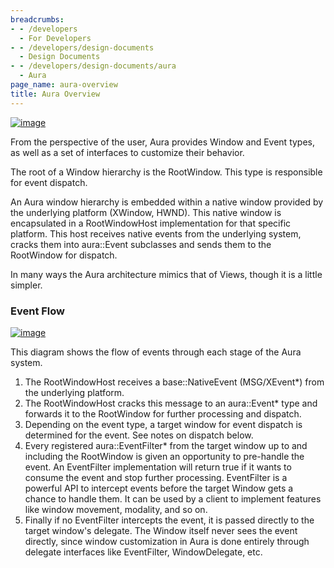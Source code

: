 ```yaml
---
breadcrumbs:
- - /developers
  - For Developers
- - /developers/design-documents
  - Design Documents
- - /developers/design-documents/aura
  - Aura
page_name: aura-overview
title: Aura Overview
---
```


[<img alt="image"
src="/developers/design-documents/aura/aura-overview/Aura.png">](/developers/design-documents/aura/aura-overview/Aura.png)

From the perspective of the user, Aura provides Window and Event types, as well
as a set of interfaces to customize their behavior.

The root of a Window hierarchy is the RootWindow. This type is responsible for
event dispatch.

An Aura window hierarchy is embedded within a native window provided by the
underlying platform (XWindow, HWND). This native window is encapsulated in a
RootWindowHost implementation for that specific platform. This host receives
native events from the underlying system, cracks them into aura::Event
subclasses and sends them to the RootWindow for dispatch.

In many ways the Aura architecture mimics that of Views, though it is a little
simpler.

### Event Flow

[<img alt="image"
src="/developers/design-documents/aura/aura-overview/EventFlow.png">](/developers/design-documents/aura/aura-overview/EventFlow.png)

This diagram shows the flow of events through each stage of the Aura system.

1.  The RootWindowHost receives a base::NativeEvent (MSG/XEvent\*) from
            the underlying platform.
2.  The RootWindowHost cracks this message to an aura::Event\* type and
            forwards it to the RootWindow for further processing and dispatch.
3.  Depending on the event type, a target window for event dispatch is
            determined for the event. See notes on dispatch below.
4.  Every registered aura::EventFilter\* from the target window up to
            and including the RootWindow is given an opportunity to pre-handle
            the event. An EventFilter implementation will return true if it
            wants to consume the event and stop further processing. EventFilter
            is a powerful API to intercept events before the target Window gets
            a chance to handle them. It can be used by a client to implement
            features like window movement, modality, and so on.
5.  Finally if no EventFilter intercepts the event, it is passed
            directly to the target window's delegate. The Window itself never
            sees the event directly, since window customization in Aura is done
            entirely through delegate interfaces like EventFilter,
            WindowDelegate, etc.
